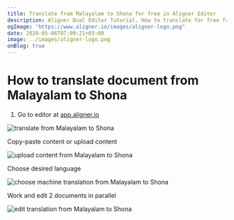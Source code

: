 ```yaml
---
title: Translate from Malayalam to Shona for free in Aligner Editor
description: Aligner Dual Editor Tutorial. How to translate for free from Malayalam to Shona. Aligner is multilingual document management platform. 
ogImage: "https://www.aligner.io/images/aligner-logo.png"
date: 2020-05-06T07:09:21+03:00
image: ../images/aligner-logo.png
onBlog: true
---
```


# How to translate document from Malayalam to Shona

1. Go to editor at [app.aligner.io](https://app.aligner.io "Aligner App web page")

![translate from Malayalam to Shona](../aligner-blank-editor.png "translate from Malayalam to Shona")

Copy-paste content or upload content

![upload content from Malayalam to Shona](../aligner-uploaded-document.png "upload content from Malayalam to Shona")

Choose desired language

![choose machine translation from Malayalam to Shona](../aligner-language-dropdown.png "choose machine translation from Malayalam to Shona")

Work and edit 2 documents in parallel

![edit translation from Malayalam to Shona](../aligner-double-sitded-editor.png "edit translation from Malayalam to Shona")

